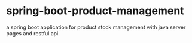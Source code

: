 # spring-boot-product-management
a spring boot application for product stock management with java server pages and restful api.
